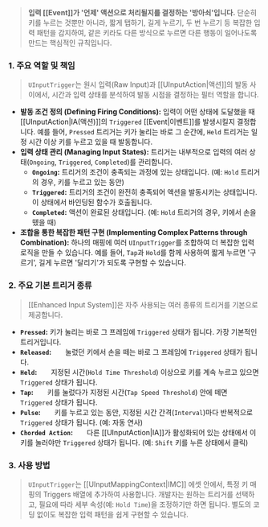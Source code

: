 > **입력 [[Event]]가 '언제' 액션으로 처리될지를 결정하는 '방아쇠'입니다.** 단순히 키를 누르는 것뿐만 아니라, 짧게 탭하기, 길게 누르기, 두 번 누르기 등 복잡한 입력 패턴을 감지하여, 같은 키라도 다른 방식으로 누르면 다른 행동이 일어나도록 만드는 핵심적인 규칙입니다.

### **1. 주요 역할 및 책임**
> `UInputTrigger`는 원시 입력(Raw Input)과 [[UInputAction|액션]]의 발동 사이에서, 시간과 입력 상태를 분석하여 발동 시점을 결정하는 필터 역할을 합니다.
* **발동 조건 정의 (Defining Firing Conditions):** 입력이 어떤 상태에 도달했을 때 [[UInputAction|IA(액션)]]의 `Triggered` [[Event|이벤트]]를 발생시킬지 결정합니다. 예를 들어, `Pressed` 트리거는 키가 눌리는 바로 그 순간에, `Held` 트리거는 일정 시간 이상 키를 누르고 있을 때 발동합니다.
* **입력 상태 관리 (Managing Input States):** 트리거는 내부적으로 입력의 여러 상태(`Ongoing`, `Triggered`, `Completed`)를 관리합니다.
    * **`Ongoing`:** 트리거의 조건이 충족되는 과정에 있는 상태입니다. (예: `Hold` 트리거의 경우, 키를 누르고 있는 동안)
    * **`Triggered`:** 트리거의 조건이 완전히 충족되어 액션을 발동시키는 상태입니다. 이 상태에서 바인딩된 함수가 호출됩니다.
    * **`Completed`:** 액션이 완료된 상태입니다. (예: `Hold` 트리거의 경우, 키에서 손을 뗐을 때)
* **조합을 통한 복잡한 패턴 구현 (Implementing Complex Patterns through Combination):** 하나의 매핑에 여러 `UInputTrigger`를 조합하여 더 복잡한 입력 로직을 만들 수 있습니다. 예를 들어, `Tap`과 `Hold`를 함께 사용하여 짧게 누르면 '구르기', 길게 누르면 '달리기'가 되도록 구현할 수 있습니다.

### **2. 주요 기본 트리거 종류**
> [[Enhanced Input System]]은 자주 사용되는 여러 종류의 트리거를 기본으로 제공합니다.
* **`Pressed`:**
	키가 눌리는 바로 그 프레임에 `Triggered` 상태가 됩니다. 가장 기본적인 트리거입니다.
* **`Released`:**
      눌렀던 키에서 손을 떼는 바로 그 프레임에 `Triggered` 상태가 됩니다.
* **`Held`:**
      지정된 시간(`Hold Time Threshold`) 이상으로 키를 계속 누르고 있으면 `Triggered` 상태가 됩니다.
* **`Tap`:**
      키를 눌렀다가 지정된 시간(`Tap Speed Threshold`) 안에 떼면 `Triggered` 상태가 됩니다.
* **`Pulse`:**
      키를 누르고 있는 동안, 지정된 시간 간격(`Interval`)마다 반복적으로 `Triggered` 상태가 됩니다. (예: 자동 연사)
* **`Chorded Action`:**
      다른 [[UInputAction|IA]]가 활성화되어 있는 상태에서 이 키를 눌러야만 `Triggered` 상태가 됩니다. (예: `Shift` 키를 누른 상태에서 클릭)

### **3. 사용 방법**
> `UInputTrigger`는 [[UInputMappingContext|IMC]] 에셋 안에서, 특정 키 매핑의 Triggers 배열에 추가하여 사용합니다. 개발자는 원하는 트리거를 선택하고, 필요에 따라 세부 속성(예: `Hold Time`)을 조정하기만 하면 됩니다. 별도의 코딩 없이도 복잡한 입력 패턴을 쉽게 구현할 수 있습니다.